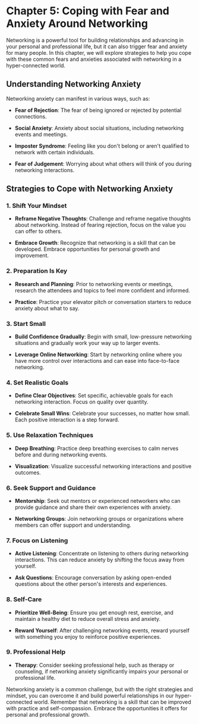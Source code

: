 Chapter 5: Coping with Fear and Anxiety Around Networking
=========================================================

Networking is a powerful tool for building relationships and advancing in your personal and professional life, but it can also trigger fear and anxiety for many people. In this chapter, we will explore strategies to help you cope with these common fears and anxieties associated with networking in a hyper-connected world.

Understanding Networking Anxiety
--------------------------------

Networking anxiety can manifest in various ways, such as:

* **Fear of Rejection**: The fear of being ignored or rejected by potential connections.

* **Social Anxiety**: Anxiety about social situations, including networking events and meetings.

* **Imposter Syndrome**: Feeling like you don't belong or aren't qualified to network with certain individuals.

* **Fear of Judgement**: Worrying about what others will think of you during networking interactions.

Strategies to Cope with Networking Anxiety
------------------------------------------

### 1. **Shift Your Mindset**

* **Reframe Negative Thoughts**: Challenge and reframe negative thoughts about networking. Instead of fearing rejection, focus on the value you can offer to others.

* **Embrace Growth**: Recognize that networking is a skill that can be developed. Embrace opportunities for personal growth and improvement.

### 2. **Preparation Is Key**

* **Research and Planning**: Prior to networking events or meetings, research the attendees and topics to feel more confident and informed.

* **Practice**: Practice your elevator pitch or conversation starters to reduce anxiety about what to say.

### 3. **Start Small**

* **Build Confidence Gradually**: Begin with small, low-pressure networking situations and gradually work your way up to larger events.

* **Leverage Online Networking**: Start by networking online where you have more control over interactions and can ease into face-to-face networking.

### 4. **Set Realistic Goals**

* **Define Clear Objectives**: Set specific, achievable goals for each networking interaction. Focus on quality over quantity.

* **Celebrate Small Wins**: Celebrate your successes, no matter how small. Each positive interaction is a step forward.

### 5. **Use Relaxation Techniques**

* **Deep Breathing**: Practice deep breathing exercises to calm nerves before and during networking events.

* **Visualization**: Visualize successful networking interactions and positive outcomes.

### 6. **Seek Support and Guidance**

* **Mentorship**: Seek out mentors or experienced networkers who can provide guidance and share their own experiences with anxiety.

* **Networking Groups**: Join networking groups or organizations where members can offer support and understanding.

### 7. **Focus on Listening**

* **Active Listening**: Concentrate on listening to others during networking interactions. This can reduce anxiety by shifting the focus away from yourself.

* **Ask Questions**: Encourage conversation by asking open-ended questions about the other person's interests and experiences.

### 8. **Self-Care**

* **Prioritize Well-Being**: Ensure you get enough rest, exercise, and maintain a healthy diet to reduce overall stress and anxiety.

* **Reward Yourself**: After challenging networking events, reward yourself with something you enjoy to reinforce positive experiences.

### 9. **Professional Help**

* **Therapy**: Consider seeking professional help, such as therapy or counseling, if networking anxiety significantly impairs your personal or professional life.

Networking anxiety is a common challenge, but with the right strategies and mindset, you can overcome it and build powerful relationships in our hyper-connected world. Remember that networking is a skill that can be improved with practice and self-compassion. Embrace the opportunities it offers for personal and professional growth.
